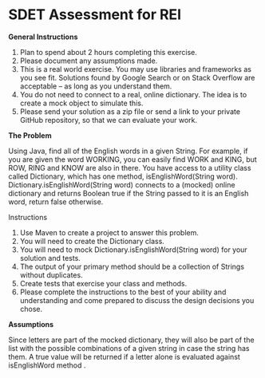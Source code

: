 # SDET Assessment for REI

**General Instructions**

1. Plan to spend about 2 hours completing this exercise.
2. Please document any assumptions made.
3. This is a real world exercise. You may use libraries and frameworks as you see fit. Solutions found by Google Search or on Stack Overflow are acceptable – as long as you understand them.
4. You do not need to connect to a real, online dictionary. The idea is to create a mock object to simulate this.
5. Please send your solution as a zip file or send a link to your private GitHub repository, so that we can evaluate your work.

**The Problem**

Using Java, find all of the English words in a given String. For example, if you are given the word WORKING, you can easily find WORK and KING, but ROW, RING and KNOW are also in there. You have access to a utility class called Dictionary, which has one method, isEnglishWord(String word). Dictionary.isEnglishWord(String word) connects to a (mocked) online dictionary and returns Boolean true if the String passed to it is an English word, return false otherwise.

Instructions
1. Use Maven to create a project to answer this problem.
2. You will need to create the Dictionary class.
3. You will need to mock Dictionary.isEnglishWord(String word) for your solution and tests.
4. The output of your primary method should be a collection of Strings without duplicates.
5. Create tests that exercise your class and methods.
6. Please complete the instructions to the best of your ability and understanding and come prepared to discuss the design decisions you chose.

**Assumptions**

Since letters are part of the mocked dictionary, they will also be part of the list with the possible combinations of a given string in case the string has them. A true value will be returned if a letter alone is evaluated against isEnglishWord method .

